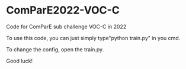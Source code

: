 # ComParE2022-VOC-C
Code for ComParE sub challenge VOC-C in 2022

To use this code, you can just simply type"python train.py" in you cmd.

To change the config, open the train.py.

Good luck!
